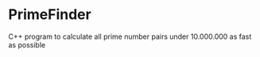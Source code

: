 # PrimeFinder
 C++ program to calculate all prime number pairs under 10.000.000 as fast as possible
